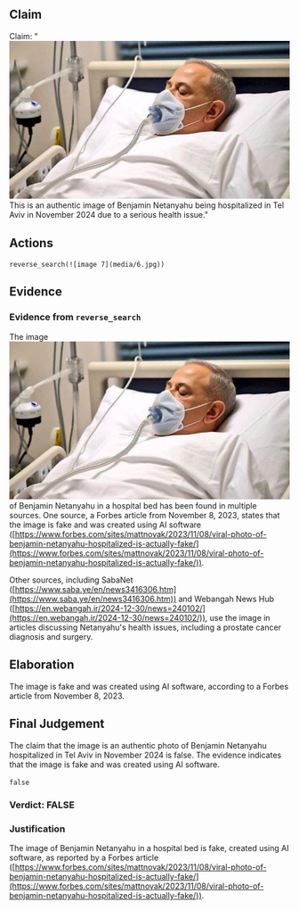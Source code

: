 ## Claim
Claim: "![image 7](media/6.jpg) This is an authentic image of Benjamin Netanyahu being hospitalized in Tel Aviv in November 2024 due to a serious health issue."

## Actions
```
reverse_search(![image 7](media/6.jpg))
```

## Evidence
### Evidence from `reverse_search`
The image ![image 7](media/6.jpg) of Benjamin Netanyahu in a hospital bed has been found in multiple sources. One source, a Forbes article from November 8, 2023, states that the image is fake and was created using AI software ([https://www.forbes.com/sites/mattnovak/2023/11/08/viral-photo-of-benjamin-netanyahu-hospitalized-is-actually-fake/](https://www.forbes.com/sites/mattnovak/2023/11/08/viral-photo-of-benjamin-netanyahu-hospitalized-is-actually-fake/)).

Other sources, including SabaNet ([https://www.saba.ye/en/news3416306.htm](https://www.saba.ye/en/news3416306.htm)) and Webangah News Hub ([https://en.webangah.ir/2024-12-30/news=240102/](https://en.webangah.ir/2024-12-30/news=240102/)), use the image in articles discussing Netanyahu's health issues, including a prostate cancer diagnosis and surgery.


## Elaboration
The image is fake and was created using AI software, according to a Forbes article from November 8, 2023.


## Final Judgement
The claim that the image is an authentic photo of Benjamin Netanyahu hospitalized in Tel Aviv in November 2024 is false. The evidence indicates that the image is fake and was created using AI software.

`false`


### Verdict: FALSE

### Justification
The image of Benjamin Netanyahu in a hospital bed is fake, created using AI software, as reported by a Forbes article ([https://www.forbes.com/sites/mattnovak/2023/11/08/viral-photo-of-benjamin-netanyahu-hospitalized-is-actually-fake/](https://www.forbes.com/sites/mattnovak/2023/11/08/viral-photo-of-benjamin-netanyahu-hospitalized-is-actually-fake/)).
